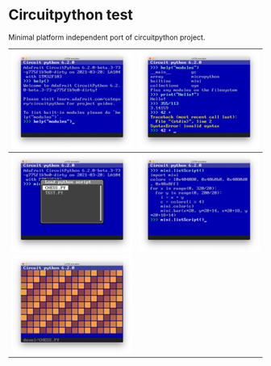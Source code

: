 Circuitpython test
===============

Minimal platform independent port of circuitpython project.

| ![Readme1](readme/readme1.png)  | ![Readme2](readme/readme2.png) | 
|--------|-------|
| ![Readme3](readme/readme3.png)  | ![Readme4](readme/readme4.png) |
| ![Readme5](readme/readme5.png)  |  |
